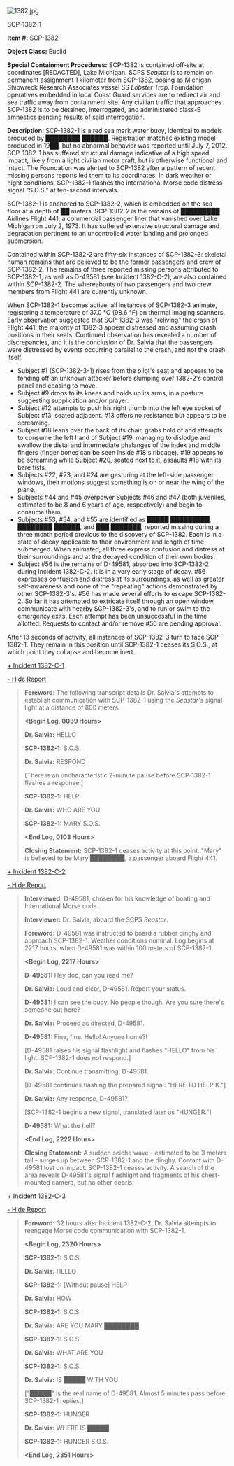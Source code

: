 ![1382.jpg](http://scp-wiki.wdfiles.com/local--files/scp-1382/1382.jpg)

SCP-1382-1

**Item #:** SCP-1382

**Object Class:** Euclid

**Special Containment Procedures:** SCP-1382 is contained off-site at coordinates \[REDACTED\], Lake Michigan. SCPS _Seastar_ is to remain on permanent assignment 1 kilometer from SCP-1382, posing as Michigan Shipwreck Research Associates vessel SS _Lobster Trap_. Foundation operatives embedded in local Coast Guard services are to redirect air and sea traffic away from containment site. Any civilian traffic that approaches SCP-1382 is to be detained, interrogated, and administered class-B amnestics pending results of said interrogation.

**Description:** SCP-1382-1 is a red sea mark water buoy, identical to models produced by ████████ ██████. Registration matches existing model produced in 19██, but no abnormal behavior was reported until July 7, 2012. SCP-1382-1 has suffered structural damage indicative of a high speed impact, likely from a light civilian motor craft, but is otherwise functional and intact. The Foundation was alerted to SCP-1382 after a pattern of recent missing persons reports led them to its coordinates. In dark weather or night conditions, SCP-1382-1 flashes the international Morse code distress signal "S.O.S." at ten-second intervals.

SCP-1382-1 is anchored to SCP-1382-2, which is embedded on the sea floor at a depth of ██ meters. SCP-1382-2 is the remains of █████████ Airlines Flight 441, a commercial passenger liner that vanished over Lake Michigan on July 2, 1973. It has suffered extensive structural damage and degradation pertinent to an uncontrolled water landing and prolonged submersion.

Contained within SCP-1382-2 are fifty-six instances of SCP-1382-3: skeletal human remains that are believed to be the former passengers and crew of SCP-1382-2. The remains of three reported missing persons attributed to SCP-1382-1, as well as D-49581 (see Incident 1382-C-2), are also contained within SCP-1382-2. The whereabouts of two passengers and two crew members from Flight 441 are currently unknown.

When SCP-1382-1 becomes active, all instances of SCP-1382-3 animate, registering a temperature of 37.0 °C (98.6 °F) on thermal imaging scanners. Early observation suggested that SCP-1382-3 was "reliving" the crash of Flight 441: the majority of 1382-3 appear distressed and assuming crash positions in their seats. Continued observation has revealed a number of discrepancies, and it is the conclusion of Dr. Salvia that the passengers were distressed by events occurring parallel to the crash, and not the crash itself.

*   Subject #1 (SCP-1382-3-1) rises from the pilot's seat and appears to be fending off an unknown attacker before slumping over 1382-2's control panel and ceasing to move.
*   Subject #9 drops to its knees and holds up its arms, in a posture suggesting supplication and/or prayer.
*   Subject #12 attempts to push his right thumb into the left eye socket of Subject #13, seated adjacent. #13 offers no resistance but appears to be screaming.
*   Subject #18 leans over the back of its chair, grabs hold of and attempts to consume the left hand of Subject #19, managing to dislodge and swallow the distal and intermediate phalanges of the index and middle fingers (finger bones can be seen inside #18's ribcage). #19 appears to be screaming while Subject #20, seated next to it, assaults #18 with its bare fists.
*   Subjects #22, #23, and #24 are gesturing at the left-side passenger windows, their motions suggest something is on or near the wing of the plane.
*   Subjects #44 and #45 overpower Subjects #46 and #47 (both juveniles, estimated to be 8 and 6 years of age, respectively) and begin to consume them.
*   Subjects #53, #54, and #55 are identified as █████ █████████, ████████ ██████, and ███ ███████, reported missing during a three month period previous to the discovery of SCP-1382. Each is in a state of decay applicable to their environment and length of time submerged. When animated, all three express confusion and distress at their surroundings and at the decayed condition of their own bodies.
*   Subject #56 is the remains of D-49581, absorbed into SCP-1382-2 during Incident 1382-C-2. It is in a very early stage of decay. #56 expresses confusion and distress at its surroundings, as well as greater self-awareness and none of the "repeating" actions demonstrated by other SCP-1382-3's. #56 has made several efforts to escape SCP-1382-2. So far it has attempted to extricate itself through an open window, communicate with nearby SCP-1382-3's, and to run or swim to the emergency exits. Each attempt has been unsuccessful in the time allotted. Requests to contact and/or remove #56 are pending approval.

After 13 seconds of activity, all instances of SCP-1382-3 turn to face SCP-1382-1. They remain in this position until SCP-1382-1 ceases its S.O.S., at which point they collapse and become inert.

[+ Incident 1382-C-1](javascript:;)

[\- Hide Report](javascript:;)

> **Foreword:** The following transcript details Dr. Salvia's attempts to establish communication with SCP-1382-1 using the _Seastar's_ signal light at a distance of 800 meters.  
>   
> **<Begin Log, 0039 Hours>**  
>   
> **Dr. Salvia:** HELLO  
>   
> **SCP-1382-1:** S.O.S.  
>   
> **Dr. Salvia:** RESPOND
> 
> \[There is an uncharacteristic 2-minute pause before SCP-1382-1 flashes a response.\]  
>   
> **SCP-1382-1:** HELP  
>   
> **Dr. Salvia:** WHO ARE YOU  
>   
> **SCP-1382-1:** MARY S.O.S.  
>   
> **<End Log, 0103 Hours>**  
>   
> **Closing Statement:** SCP-1382-1 ceases activity at this point. "Mary" is believed to be Mary ████████, a passenger aboard Flight 441.

[+ Incident 1382-C-2](javascript:;)

[\- Hide Report](javascript:;)

> **Interviewed:** D-49581, chosen for his knowledge of boating and International Morse code.  
>   
> **Interviewer:** Dr. Salvia, aboard the SCPS _Seastar_.  
>   
> **Foreword:** D-49581 was instructed to board a rubber dinghy and approach SCP-1382-1. Weather conditions nominal. Log begins at 2217 hours, when D-49581 was within 100 meters of SCP-1382-1.  
>   
> **<Begin Log, 2217 Hours>**  
>   
> **D-49581:** Hey doc, can you read me?  
>   
> **Dr. Salvia:** Loud and clear, D-49581. Report your status.  
>   
> **D-49581:** I can see the buoy. No people though. Are you sure there's someone out here?  
>   
> **Dr. Salvia:** Proceed as directed, D-49581.  
>   
> **D-49581:** Fine, fine. Hello! Anyone home?!
> 
> \[D-49581 raises his signal flashlight and flashes "HELLO" from his light. SCP-1382-1 does not respond.\]  
>   
> **Dr. Salvia:** Continue transmitting, D-49581.  
>   
> \[D-49581 continues flashing the prepared signal: "HERE TO HELP K."\]  
>   
> **Dr. Salvia:** Any response, D-49581?
> 
> \[SCP-1382-1 begins a new signal, translated later as "HUNGER."\]
> 
> **D-49581:** What the hell?
> 
> **<End Log, 2222 Hours>**  
>   
> **Closing Statement:** A sudden seiche wave - estimated to be 3 meters tall - surges up between SCP-1382-1 and the dinghy. Contact with D-49581 lost on impact. SCP-1382-1 ceases activity. A search of the area reveals D-49581's signal flashlight and fragments of his chest-mounted camera, but no other debris.

[+ Incident 1382-C-3](javascript:;)

[\- Hide Report](javascript:;)

> **Foreword:** 32 hours after Incident 1382-C-2, Dr. Salvia attempts to reengage Morse code communication with SCP-1382-1.  
>   
> **<Begin Log, 2320 Hours>**  
>   
> **SCP-1382-1:** S.O.S.  
>   
> **Dr. Salvia:** HELLO  
>   
> **SCP-1382-1:** \[Without pause\] HELP  
>   
> **Dr. Salvia:** HOW  
>   
> **SCP-1382-1:** S.O.S.  
>   
> **Dr. Salvia:** ARE YOU MARY ████████  
>   
> **SCP-1382-1:** S.O.S.  
>   
> **Dr. Salvia:** WHAT ARE YOU  
>   
> **SCP-1382-1:** S.O.S.  
>   
> **Dr. Salvia:** IS █████ WITH YOU  
>   
> \["█████" is the real name of D-49581. Almost 5 minutes pass before SCP-1382-1 replies.\]
> 
> **SCP-1382-1:** HUNGER  
>   
> **Dr. Salvia:** WHERE IS █████
> 
> **SCP-1382-1:** HUNGER S.O.S.  
>   
> **<End Log, 2351 Hours>**